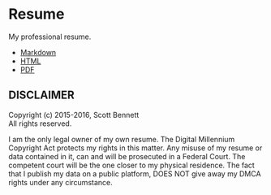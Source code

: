 # Resume
My professional resume.

- [Markdown](./resume.md)
- [HTML](http://sbennett1990.github.io/Resume/)
- [PDF](http://sbennett1990.github.io/Resume/resume.pdf)

## DISCLAIMER
Copyright (c) 2015-2016, Scott Bennett  
All rights reserved.

I am the only legal owner of my own resume. The Digital Millennium Copyright
Act protects my rights in this matter. Any misuse of my resume or data contained
in it, can and will be prosecuted in a Federal Court. The competent court will
be the one closer to my physical residence. The fact that I publish my data on
a public platform, DOES NOT give away my DMCA rights under any circumstance.
